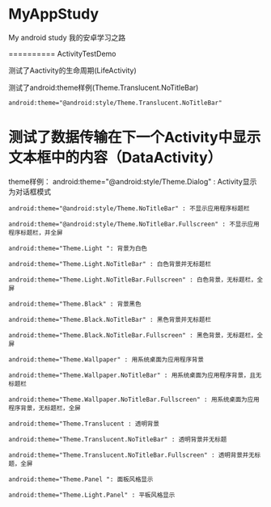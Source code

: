 MyAppStudy
==========

My android study
我的安卓学习之路

==========
ActivityTestDemo

测试了Aactivity的生命周期(LifeActivity)

测试了android:theme样例(Theme.Translucent.NoTitleBar)

	android:theme="@android:style/Theme.Translucent.NoTitleBar" 

测试了数据传输在下一个Activity中显示文本框中的内容（DataActivity）
==========
theme样例：
	android:theme="@android:style/Theme.Dialog" : Activity显示为对话框模式

	android:theme="@android:style/Theme.NoTitleBar" : 不显示应用程序标题栏

	android:theme="@android:style/Theme.NoTitleBar.Fullscreen" : 不显示应用程序标题栏，并全屏

	android:theme="Theme.Light ": 背景为白色

	android:theme="Theme.Light.NoTitleBar" : 白色背景并无标题栏

	android:theme="Theme.Light.NoTitleBar.Fullscreen" : 白色背景，无标题栏，全屏

	android:theme="Theme.Black" : 背景黑色

	android:theme="Theme.Black.NoTitleBar" : 黑色背景并无标题栏

	android:theme="Theme.Black.NoTitleBar.Fullscreen" : 黑色背景，无标题栏，全屏

	android:theme="Theme.Wallpaper" : 用系统桌面为应用程序背景

	android:theme="Theme.Wallpaper.NoTitleBar" : 用系统桌面为应用程序背景，且无标题栏

	android:theme="Theme.Wallpaper.NoTitleBar.Fullscreen" : 用系统桌面为应用程序背景，无标题栏，全屏

	android:theme="Theme.Translucent : 透明背景

	android:theme="Theme.Translucent.NoTitleBar" : 透明背景并无标题

	android:theme="Theme.Translucent.NoTitleBar.Fullscreen" : 透明背景并无标题，全屏

	android:theme="Theme.Panel ": 面板风格显示

	android:theme="Theme.Light.Panel" : 平板风格显示

